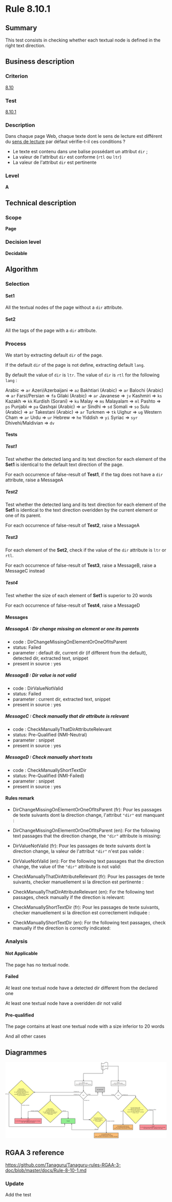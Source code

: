 # Rule 8.10.1

## Summary

This test consists in checking whether each textual node is defined in the right text direction.

## Business description

### Criterion

[8.10](http://references.modernisation.gouv.fr/rgaa/criteres.html#crit-8-10)

### Test

[8.10.1](http://references.modernisation.gouv.fr/rgaa/criteres.html#test-8-10-1)

### Description

Dans chaque page Web, chaque texte dont le sens de lecture est diff&eacute;rent du <a href="http://references.modernisation.gouv.fr/rgaa/glossaire.html#sens-de-lecture">sens de lecture</a> par d&eacute;faut v&eacute;rifie-t-il ces conditions ? 
 
 *  Le texte est contenu dans une balise poss&eacute;dant un attribut `dir` ;
 *  La valeur de l'attribut `dir` est conforme (`rtl` ou `ltr`) 
 *  La valeur de l'attribut `dir` est pertinente 

### Level

**A**

## Technical description

### Scope

**Page**

### Decision level

**Decidable**

## Algorithm

### Selection

#### Set1

All the textual nodes of the page without a `dir` attribute.

#### Set2

All the tags of the page with a `dir` attribute.

### Process

We start by extracting default `dir` of the page. 

If the default `dir` of the page is not define, extracting default `lang`. 

By default the value of `dir` is `ltr`. The value of `dir` is `rtl` for the following `lang` :

Arabic => `ar`
Azeri/Azerbaijani => `az`
Bakhtiari (Arabic) => `ar`
Balochi (Arabic) => `ar`
Farsi/Persian => `fa`
Gilaki (Arabic) => `ar`
Javanese => `jv`
Kashmiri => `ks`
Kazakh => `kk`
Kurdish (Sorani) => `ku`
Malay => `ms`
Malayalam => `ml`
Pashto => `ps`
Punjabi => `pa`
Qashqai (Arabic) => `ar`
Sindhi => `sd`
Somali => `so`
Sulu (Arabic) => `ar`
Takestani (Arabic) => `ar`
Turkmen => `tk`
Uighur => `ug`
Western Cham => `ar`
Urdu => `ur`
Hebrew => `he`
Yiddish => `yi`
Syriac => `syr`
Dhivehi/Maldivian => `dv`

#### Tests

##### Test1

Test whether the detected lang and its text direction for each element of the **Set1** is identical to the default text direction of the page.

For each occurrence of false-result of **Test1**, if the tag does not have a `dir` attribute, raise a MessageA

##### Test2

Test whether the detected lang and its text direction for each element of the **Set1** is identical to the text direction overidden by the current element or one of its parent.

For each occurrence of false-result of **Test2**, raise a MessageA

##### Test3

For each element of the **Set2**, check if the value of the `dir` attribute is `ltr` or `rtl`.

For each occurrence of false-result of **Test3**, raise a MessageB, raise a MessageC instead

##### Test4

Test whether the size of each element of **Set1** is superior to 20 words

For each occurrence of false-result of **Test4**, raise a MessageD

#### Messages

##### MessageA : Dir change missing on element or one its parents

-   code : DirChangeMissingOnElementOrOneOfItsParent
-   status: Failed
-   parameter : default dir, current dir (if different from the default), detected dir, extracted text, snippet
-   present in source : yes

##### MessageB : Dir value is not valid

-   code : DirValueNotValid
-   status: Failed
-   parameter : current dir, extracted text, snippet
-   present in source : yes

##### MessageC : Check manually that dir attribute is relevant

-   code : CheckManuallyThatDirAttributeRelevant
-   status: Pre-Qualified (NMI-Neutral)
-   parameter : snippet
-   present in source : yes

##### MessageD : Check manually short texts

-   code : CheckManuallyShortTextDir
-   status: Pre-Qualified (NMI-Failed)
-   parameter : snippet
-   present in source : yes

#### Rules remark

 * DirChangeMissingOnElementOrOneOfItsParent (fr): Pour les passages de texte suivants dont la direction change, l'attribut `"dir"` est manquant :
 * DirChangeMissingOnElementOrOneOfItsParent (en): For the following text passages that the direction change, the `"dir"` attribute is missing:

 * DirValueNotValid (fr): Pour les passages de texte suivants dont la direction change, la valeur de l'attribut `"dir"` n'est pas valide :
 * DirValueNotValid (en): For the following text passages that the direction change, the value of the `"dir"` attribute is not valid:

 * CheckManuallyThatDirAttributeRelevant (fr): Pour les passages de texte suivants, checker manuellement si la direction est pertinente :
 * CheckManuallyThatDirAttributeRelevant (en): For the following text passages, check manually if the direction is relevant:

 * CheckManuallyShortTextDir (fr): Pour les passages de texte suivants, checker manuellement si la direction est correctement indiqu&eacute;e :
 * CheckManuallyShortTextDir (en): For the following text passages, check manually if the direction is correctly indicated:

### Analysis

#### Not Applicable

The page has no textual node.

#### Failed

At least one textual node have a detected dir different from the declared one

At least one textual node have a overidden dir not valid

#### Pre-qualified

The page contains at least one textual node with a size inferior to 20 words

And all other cases

## Diagrammes

![](https://raw.githubusercontent.com/Tanaguru/RGAA3-2016/master/docs/Diagrammes/Test8-10-1.png?token=AI6sA1UxphL2Hj6oPx5qtta5MWKIck-Lks5Y-imrwA%3D%3D)

## RGAA 3 reference

https://github.com/Tanaguru/Tanaguru-rules-RGAA-3-doc/blob/master/docs/Rule-8-10-1.md

### Update

Add the test